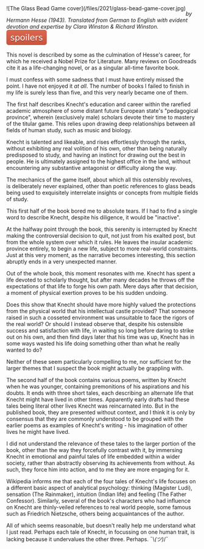 <!--
.. title: The Glass Bead Game
.. slug: the-glass-bead-game-by-hermann-hesse-1943
.. date: 2021-08-20 13:37:25 UTC-05:00
.. tags: media,book,novel,science-fiction
.. type: text
-->

<span style="float: left">
![The Glass Bead Game cover](/files/2021/glass-bead-game-cover.jpg)
</span>

*by Hermann Hesse (1943). Translated from German to English with evident
devotion and expertise by Clara Winston & Richard Winston.* ![spoilers](/files/spoilers.svg)

This novel is described by some as the culmination of Hesse's career, for
which he received a Nobel Prize for Literature. Many reviews on Goodreads
cite it as a life-changing novel, or as a singular all-time favorite book.

I must confess with some sadness that I must have entirely missed the point. I
have not enjoyed it *at all*. The number of books I failed to finish in my
life is surely less than five, and this very nearly became one of them.

The first half describes Knecht's education and career within the rarefied
academic atmosphere of some distant future European state's "pedagogical
province", wherein (exclusively male) scholars devote their time to
mastery of the titular game. This relies upon drawing deep relationships
between all fields of human study, such as music and biology.

Knecht is talented and likeable, and rises effortlessly through the ranks,
without exhibiting any real volition of his own, other than being naturally
predisposed to study, and having an instinct for drawing out the best in
people. He is ultimately assigned to the highest office in the land, without
encountering any substantive antagonist or difficulty along the way.

The mechanics of the game itself, about which all this ostensibly revolves, is
deliberately never explained, other than poetic references to glass beads
being used to exquisitely interrelate insights or concepts from multiple fields
of study.

This first half of the book bored me to absolute tears. If I had to find a
single word to describe Knecht, despite his diligence, it would be "inactive".

At the halfway point through the book, this serenity is interrupted by
Knecht making the controversial decision to quit, not just from his exalted
post, but from the whole system over which it rules. He leaves the insular
academic province entirely, to begin a new life, subject to more real-world
constraints. Just at this very moment, as the narrative becomes interesting,
this section abruptly ends in a very unexpected manner.

Out of the whole book, this moment resonates with me. Knecht has spent a life
devoted to scholarly thought, but after many decades he throws off the
expectations of that life to forge his own path. Mere days after that decision,
a moment of physical exertion proves to be his sudden undoing.

Does this show that Knecht should have more highly valued the protections from
the physical world that his intellectual castle provided? That someone raised
in such a cosseted environment was unsuitable to face the rigors of the real
world? Or should I instead observe that, despite his ostensible success and
satisfaction with life, in waiting so long before daring to strike out on his
own, and then find days later that his time was up, Knecht has in some ways
wasted his life doing something other than what he really wanted to do?

Neither of these seem particularly compelling to me, nor sufficient for
the larger themes that I suspect the book might actually be grappling with.

The second half of the book contains various poems, written by Knecht when he
was younger, containing premonitions of his aspirations and his doubts. It ends
with three short tales, each describing an alternate life that Knecht might
have lived in other times. Apparently early drafts had these tales being
literal other lives Knecht was reincarnated into. But in the published book,
they are presented without context, and I think it is only by consensus
that they are commonly understood to be grouped with the earlier poems as
examples of Knecht's writing - his imagination of other lives he might have
lived.

I did not understand the relevance of these tales to the larger portion of
the book, other than the way they forcefully contrast with it, by immersing
Knecht in emotional and painful tales of life embedded within a wider society,
rather than abstractly observing its achievements from without. As such,
they force him into action, and to me they are more engaging for it.

Wikipedia informs me that each of the four tales of Knecht's life focuses on a
different basic aspect of analytical psychology: thinking (Magister Ludi),
sensation (The Rainmaker), intuition (Indian life) and feeling (The Father
Confessor). Similarly, several of the book's characters who had influence on
Knecht are thinly-veiled references to real world people, some famous such
as Friedrich Nietzsche, others being acquaintances of the author.

All of which seems reasonable, but doesn't really help me understand what I
just read. Perhaps each tale of Knecht, in focussing on one human trait,
is lacking because it undervalues the other three. Perhaps. ¯\\_(ツ)_/¯


